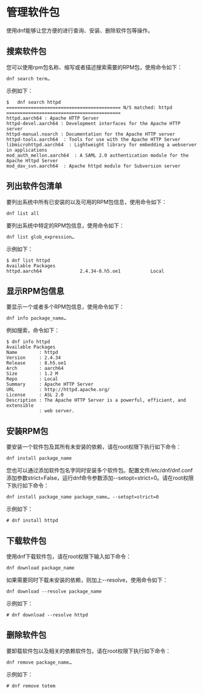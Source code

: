 # 管理软件包<a name="ZH-CN_TOPIC_0182317333"></a>

使用dnf能够让您方便的进行查询、安装、删除软件包等操作。

## 搜索软件包<a name="zh-cn_topic_0151920885_s46a04fab4c23483fae17879a8e41e065"></a>

您可以使用rpm包名称、缩写或者描述搜索需要的RPM包，使用命令如下：

```
dnf search term…
```

示例如下：

```
$   dnf search httpd
========================================== N/S matched: httpd ==========================================
httpd.aarch64 : Apache HTTP Server
httpd-devel.aarch64 : Development interfaces for the Apache HTTP server
httpd-manual.noarch : Documentation for the Apache HTTP server
httpd-tools.aarch64  : Tools for use with the Apache HTTP Server
libmicrohttpd.aarch64  : Lightweight library for embedding a webserver in applications
mod_auth_mellon.aarch64  : A SAML 2.0 authentication module for the Apache Httpd Server
mod_dav_svn.aarch64  : Apache httpd module for Subversion server
```

## 列出软件包清单<a name="zh-cn_topic_0151920885_s7d3d259d897442d48923201cefd38681"></a>

要列出系统中所有已安装的以及可用的RPM包信息，使用命令如下：

```
dnf list all
```

要列出系统中特定的RPM包信息，使用命令如下：

```
dnf list glob_expression…
```

示例如下：

```
$ dnf list httpd
Available Packages
httpd.aarch64              2.4.34-8.h5.oe1           Local
```

## 显示RPM包信息<a name="zh-cn_topic_0151920885_sa3608ad5110a4227aec8c51533a2501d"></a>

要显示一个或者多个RPM包信息，使用命令如下：

```
dnf info package_name…
```

例如搜索，命令如下：

```
$ dnf info httpd
Available Packages
Name        : httpd
Version     : 2.4.34
Release     : 8.h5.oe1
Arch        : aarch64 
Size        : 1.2 M
Repo        : Local
Summary     : Apache HTTP Server
URL         : http://httpd.apache.org/
License     : ASL 2.0
Description : The Apache HTTP Server is a powerful, efficient, and extensible
            : web server.
```

## 安装RPM包<a name="zh-cn_topic_0151920885_scd8c0a169c5a44c4b34089ed169e0b6d"></a>

要安装一个软件包及其所有未安装的依赖，请在root权限下执行如下命令：

```
dnf install package_name
```

您也可以通过添加软件包名字同时安装多个软件包。配置文件/etc/dnf/dnf.conf添加参数strict=False，运行dnf命令参数添加--setopt=strict=0。请在root权限下执行如下命令：

```
dnf install package_name package_name… --setopt=strict=0
```

示例如下：

```
# dnf install httpd
```

## 下载软件包<a name="zh-cn_topic_0151920885_s0639a9b8fd9542feaffd406ebc481d75"></a>

使用dnf下载软件包，请在root权限下输入如下命令：

```
dnf download package_name
```

如果需要同时下载未安装的依赖，则加上--resolve，使用命令如下：

```
dnf download --resolve package_name
```

示例如下：

```
# dnf download --resolve httpd
```

## 删除软件包<a name="zh-cn_topic_0151920885_s871972d10c9b4632b8db0cf35bd6a3f4"></a>

要卸载软件包以及相关的依赖软件包，请在root权限下执行如下命令：

```
dnf remove package_name…
```

示例如下：

```
# dnf remove totem
```

